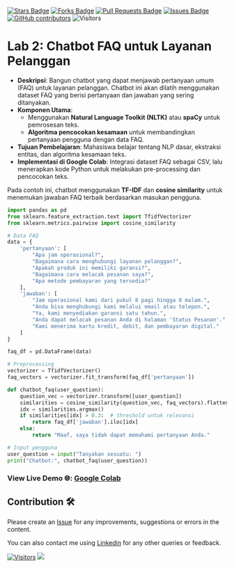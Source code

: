 <a href="https://github.com/drshahizan/special-topic-data-engineering/stargazers"><img src="https://img.shields.io/github/stars/drshahizan/special-topic-data-engineering" alt="Stars Badge"/></a>
<a href="https://github.com/drshahizan/special-topic-data-engineering/network/members"><img src="https://img.shields.io/github/forks/drshahizan/special-topic-data-engineering" alt="Forks Badge"/></a>
<a href="https://github.com/drshahizan/special-topic-data-engineering/pulls"><img src="https://img.shields.io/github/issues-pr/drshahizan/special-topic-data-engineering" alt="Pull Requests Badge"/></a>
<a href="https://github.com/drshahizan/special-topic-data-engineering/issues"><img src="https://img.shields.io/github/issues/drshahizan/special-topic-data-engineering" alt="Issues Badge"/></a>
<a href="https://github.com/drshahizan/special-topic-data-engineering/graphs/contributors"><img alt="GitHub contributors" src="https://img.shields.io/github/contributors/drshahizan/special-topic-data-engineering?color=2b9348"></a>
![Visitors](https://api.visitorbadge.io/api/visitors?path=https%3A%2F%2Fgithub.com%2Fdrshahizan%2Fspecial-topic-data-engineering&labelColor=%23d9e3f0&countColor=%23697689&style=flat)

# Lab 2: **Chatbot FAQ untuk Layanan Pelanggan**

   - **Deskripsi**: Bangun chatbot yang dapat menjawab pertanyaan umum (FAQ) untuk layanan pelanggan. Chatbot ini akan dilatih menggunakan dataset FAQ yang berisi pertanyaan dan jawaban yang sering ditanyakan.
   - **Komponen Utama**: 
     - Menggunakan **Natural Language Toolkit (NLTK)** atau **spaCy** untuk pemrosesan teks.
     - **Algoritma pencocokan kesamaan** untuk membandingkan pertanyaan pengguna dengan data FAQ.
   - **Tujuan Pembelajaran**: Mahasiswa belajar tentang NLP dasar, ekstraksi entitas, dan algoritma kesamaan teks.
   - **Implementasi di Google Colab**: Integrasi dataset FAQ sebagai CSV, lalu menerapkan kode Python untuk melakukan pre-processing dan pencocokan teks.

Pada contoh ini, chatbot menggunakan **TF-IDF** dan **cosine similarity** untuk menemukan jawaban FAQ terbaik berdasarkan masukan pengguna.

```python
import pandas as pd
from sklearn.feature_extraction.text import TfidfVectorizer
from sklearn.metrics.pairwise import cosine_similarity

# Data FAQ
data = {
    'pertanyaan': [
        "Apa jam operasional?",
        "Bagaimana cara menghubungi layanan pelanggan?",
        "Apakah produk ini memiliki garansi?",
        "Bagaimana cara melacak pesanan saya?",
        "Apa metode pembayaran yang tersedia?"
    ],
    'jawaban': [
        "Jam operasional kami dari pukul 8 pagi hingga 8 malam.",
        "Anda bisa menghubungi kami melalui email atau telepon.",
        "Ya, kami menyediakan garansi satu tahun.",
        "Anda dapat melacak pesanan Anda di halaman 'Status Pesanan'.",
        "Kami menerima kartu kredit, debit, dan pembayaran digital."
    ]
}

faq_df = pd.DataFrame(data)

# Preprocessing
vectorizer = TfidfVectorizer()
faq_vectors = vectorizer.fit_transform(faq_df['pertanyaan'])

def chatbot_faq(user_question):
    question_vec = vectorizer.transform([user_question])
    similarities = cosine_similarity(question_vec, faq_vectors).flatten()
    idx = similarities.argmax()
    if similarities[idx] > 0.3:  # threshold untuk relevansi
        return faq_df['jawaban'].iloc[idx]
    else:
        return "Maaf, saya tidak dapat memahami pertanyaan Anda."

# Input pengguna
user_question = input("Tanyakan sesuatu: ")
print("Chatbot:", chatbot_faq(user_question))
```


### View Live Demo 🌐: [Google Colab](https://colab.research.google.com/drive/1ht4bNNvZdYEG9Xa1gxQoE_8ut5sLN4Kw#scrollTo=s-m_cLV69ZD_)


## Contribution 🛠️
Please create an [Issue](https://github.com/drshahizan/special-topic-data-engineering/issues) for any improvements, suggestions or errors in the content.

You can also contact me using [Linkedin](https://www.linkedin.com/in/drshahizan/) for any other queries or feedback.

[![Visitors](https://api.visitorbadge.io/api/visitors?path=https%3A%2F%2Fgithub.com%2Fdrshahizan&labelColor=%23697689&countColor=%23555555&style=plastic)](https://visitorbadge.io/status?path=https%3A%2F%2Fgithub.com%2Fdrshahizan)
![](https://hit.yhype.me/github/profile?user_id=81284918)
